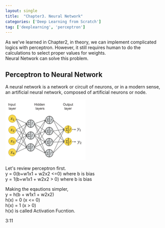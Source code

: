 ```yaml
---
layout: single
title:  "Chapter3. Neural Network"
categories: ['Deep Learning from Scratch']
tag: ['deeplearning', 'perceptron']
---
```


As we've learned in Chapter2, in theory, we can implement complicated logics with perceptron.
However, it still requires human to do the calculations to select proper values for weights.  
Neural Network can solve this problem.

## Perceptron to Neural Network
A neural network is a network or circuit of neurons, or in a modern sense, an artificial neural network, composed of artificial neurons or node.  
 

<img src="../images/2021-12-11-second/image1.png" class="img-responsive" alt="" width="50%" height = "50%"/>

Let's review perceptron first.  
y = 0(b+w1x1 + w2x2 <=0) where b is bias  
y = 1(b+w1x1 + w2x2 > 0) where b is bias   
  
Making the eqautions simpler,  
y = h(b + w1x1 + w2x2)  
h(x) = 0 (x <= 0)  
h(x) = 1 (x >  0)  
h(x) is called Activation Fucntion.  

3:11
